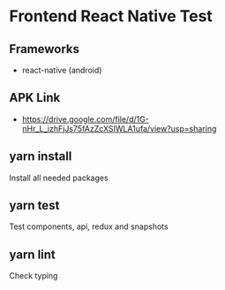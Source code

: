 # Frontend React Native Test

## Frameworks
- react-native (android)

## APK Link
- https://drive.google.com/file/d/1G-nHr_L_izhFjJs75fAzZcXSIWLA1ufa/view?usp=sharing

## yarn install

Install all needed packages

## yarn test

Test components, api, redux and snapshots

## yarn lint

Check typing